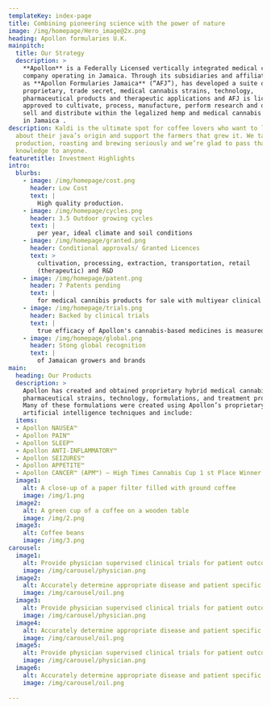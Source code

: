 ```yaml
---
templateKey: index-page
title: Combining pioneering science with the power of nature
image: /img/homepage/Hero_image@2x.png
heading: Apollon formularies U.K.
mainpitch:
  title: Our Strategy
  description: >
    **Apollon** is a Federally Licensed vertically integrated medical cannabis
    company operating in Jamaica. Through its subsidiaries and affiliates such
    as **Apollon Formularies Jamaica** (“AFJ”), has developed a suite of
    proprietary, trade secret, medical cannabis strains, technology,
    pharmaceutical products and therapeutic applications and AFJ is licensed and
    approved to cultivate, process, manufacture, perform research and develop,
    sell and distribute within the legalized hemp and medical cannabis industry
    in Jamaica .
description: Kaldi is the ultimate spot for coffee lovers who want to learn
  about their java’s origin and support the farmers that grew it. We take coffee
  production, roasting and brewing seriously and we’re glad to pass that
  knowledge to anyone.
featuretitle: Investment Highlights
intro:
  blurbs:
    - image: /img/homepage/cost.png
      header: Low Cost
      text: |
        High quality production.
    - image: /img/homepage/cycles.png
      header: 3.5 Outdoor growing cycles
      text: |
        per year, ideal climate and soil conditions
    - image: /img/homepage/granted.png
      header: Conditional approvals/ Granted Licences
      text: >
        cultivation, processing, extraction, transportation, retail
        (therapeutic) and R&D
    - image: /img/homepage/patent.png
      header: 7 Patents pending
      text: |
        for medical cannibis products for sale with multiyear clinical trials
    - image: /img/homepage/trials.png
      header: Backed by clinical trials
      text: |
        true efficacy of Apollon's cannabis-based medicines is measured   
    - image: /img/homepage/global.png
      header: Stong global recognition
      text: |
        of Jamaican growers and brands             
main:
  heading: Our Products
  description: >
    Apollon has created and obtained proprietary hybrid medical cannabis
    pharmaceutical strains, technology, formulations, and treatment products.
    Many of these formulations were created using Apollon’s proprietary
    artificial intelligence techniques and include:
  items:
  - Apollon NAUSEA™
  - Apollon PAIN™
  - Apollon SLEEP™
  - Apollon ANTI-INFLAMMATORY™
  - Apollon SEIZURES™
  - Apollon APPETITE™
  - Apollon CANCER™ (APM™) – High Times Cannabis Cup 1 st Place Winner
  image1:
    alt: A close-up of a paper filter filled with ground coffee
    image: /img/1.png
  image2:
    alt: A green cup of a coffee on a wooden table
    image: /img/2.png
  image3:
    alt: Coffee beans
    image: /img/3.png
carousel:
  image1:
    alt: Provide physician supervised clinical trials for patient outcomes validation
    image: /img/carousel/physician.png
  image2:
    alt: Accurately determine appropriate disease and patient specific formulations
    image: /img/carousel/oil.png
  image3:
    alt: Provide physician supervised clinical trials for patient outcomes validation
    image: /img/carousel/physician.png
  image4:
    alt: Accurately determine appropriate disease and patient specific formulations
    image: /img/carousel/oil.png
  image5:
    alt: Provide physician supervised clinical trials for patient outcomes validation
    image: /img/carousel/physician.png
  image6:
    alt: Accurately determine appropriate disease and patient specific formulations
    image: /img/carousel/oil.png  
   
---
```

